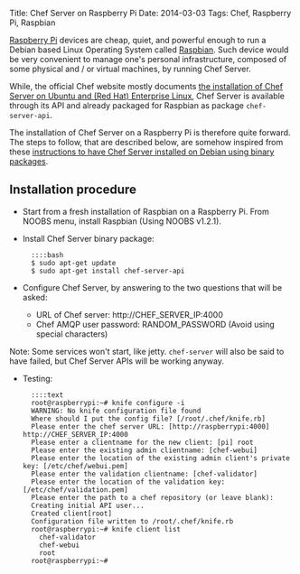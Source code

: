 Title: Chef Server on Raspberry Pi
Date: 2014-03-03
Tags: Chef, Raspberry Pi, Raspbian

[Raspberry Pi][4] devices are cheap, quiet, and powerful enough to run
a Debian based Linux Operating System called [Raspbian][5]. Such
device would be very convenient to manage one's personal
infrastructure, composed of some physical and / or virtual machines,
by running Chef Server.

While, the official Chef website mostly documents [the installation of
Chef Server on Ubuntu and (Red Hat) Enterprise Linux][1], Chef Server
is available through its API and already packaged for Raspbian as
package `chef-server-api`.

The installation of Chef Server on a Raspberry Pi is therefore quite
forward. The steps to follow, that are described below, are somehow
inspired from these [instructions to have Chef Server installed on
Debian using binary packages][2].

Installation procedure
----------------------

* Start from a fresh installation of Raspbian on a Raspberry Pi. From
NOOBS menu, install Raspbian (Using NOOBS v1.2.1).

* Install Chef Server binary package:

        ::::bash
        $ sudo apt-get update
        $ sudo apt-get install chef-server-api

* Configure Chef Server, by answering to the two questions that will
  be asked:

    * URL of Chef server: http://CHEF_SERVER_IP:4000
    * Chef AMQP user password: RANDOM_PASSWORD (Avoid using special
      characters)

Note: Some services won't start, like jetty. `chef-server` will also
be said to have failed, but Chef Server APIs will be working anyway.

* Testing:

        ::::text
        root@raspberrypi:~# knife configure -i
        WARNING: No knife configuration file found
        Where should I put the config file? [/root/.chef/knife.rb] 
        Please enter the chef server URL: [http://raspberrypi:4000] http://CHEF_SERVER_IP:4000
        Please enter a clientname for the new client: [pi] root
        Please enter the existing admin clientname: [chef-webui] 
        Please enter the location of the existing admin client's private key: [/etc/chef/webui.pem] 
        Please enter the validation clientname: [chef-validator] 
        Please enter the location of the validation key: [/etc/chef/validation.pem] 
        Please enter the path to a chef repository (or leave blank): 
        Creating initial API user...
        Created client[root]
        Configuration file written to /root/.chef/knife.rb
        root@raspberrypi:~# knife client list
          chef-validator
          chef-webui
          root
        root@raspberrypi:~# 


[1]: http://www.getchef.com/chef/install/#tab2
[2]: http://www.cschramm.net/howtos/installing-chef-server-debian/
[3]: https://github.com/opscode/chef
[4]: http://www.raspberrypi.org/
[5]: http://www.raspbian.org/
